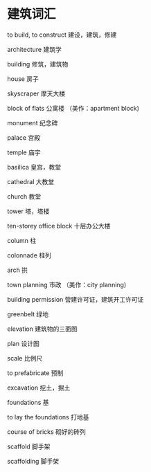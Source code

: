# 建筑词汇

to build, to construct 建设，建筑，修建

architecture 建筑学

building 修筑，建筑物

house 房子

skyscraper 摩天大楼

block of flats 公寓楼 （美作：apartment block)

monument 纪念碑

palace 宫殿

temple 庙宇

basilica 皇宫，教堂

cathedral 大教堂

church 教堂

tower 塔，塔楼

ten-storey office block 十层办公大楼

column 柱

colonnade 柱列

arch 拱

town planning 市政 （美作：city planning)

building permission 营建许可证，建筑开工许可证

greenbelt 绿地

elevation 建筑物的三面图

plan 设计图

scale 比例尺

to prefabricate 预制

excavation 挖土，掘土

foundations 基

to lay the foundations 打地基

course of bricks 砌好的砖列

scaffold 脚手架

scaffolding 脚手架
